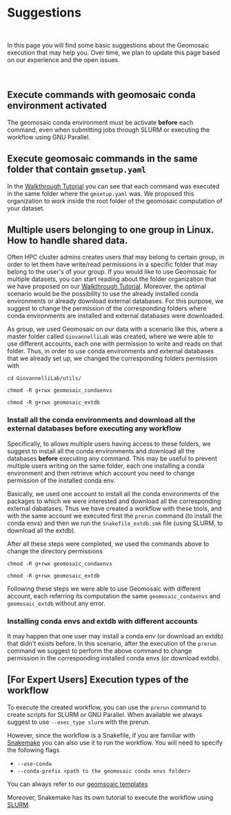 # Suggestions

<br>

In this page you will find some basic suggestions about the Geomosaic execution that may help you. Over time, we plan to update this page based on our experience and the open issues.

<br>


## Execute commands with geomosaic conda environment activated
The geomosaic conda environment must be activate __before__ each command, even when submitting jobs through SLURM or executing the workflow using GNU Parallel. 

## Execute geomosaic commands in the same folder that contain `gmsetup.yaml`
In the [Walkthrough Tutorial](../walkthrough/tutorial.md#geomosaic-preparation-for-different-datasets) you can see that each command was executed in the same folder where the `gmsetup.yaml` was. We proposed this organization to work inside the root folder of the geomosaic computation of your dataset.

## Multiple users belonging to one group in Linux. How to handle shared data.
Often HPC cluster admins creates users that may belong to certain group, in order to let them have write/read permissions in a specific folder that may belong to the user's of your group.
If you would like to use Geomosaic for multiple datasets, you can start reading about the folder organization that we have proposed on our [Walkthrough Tutorial](../walkthrough/tutorial.md#geomosaic-preparation-for-different-datasets). Moreover, the optimal scenario would be the possibility to use the already installed conda environments or already download external databases. For this purpose, we suggest to change the permission of the corresponding folders where conda environments are installed and external databases were downloaded. 

As group, we used Geomosaic on our data with a scenario like this, where a master folder called `GiovannelliLab` was created, where we were able to use different accounts, each one with permission to write and reads on that folder. Thus, in order to use conda environments and external databases that we already set up, we changed the corresponding folders permission with 

```
cd GiovannelliLab/utils/

chmod -R g+rwx geomosaic_condaenvs

chmod -R g+rwx geomosaic_extdb

```

### Install all the conda environments and download all the external databases before executing any workflow
Specifically, to allows multiple users having access to these folders, we suggest to install all the conda environments and download all the databases __before__ executing any command. This may be useful to prevent multiple users writing on the same folder, each one installing a conda environment and then retrieve which account you need to change permission of the installed conda env.

Basically, we used one account to install all the conda environments of the packages to which we were interested and download all the corresponding external dabatases. Thus we have created a workflow with these tools, and with the same account we executed first the `prerun` command (to install the conda envs) and then we run the `Snakefile_extdb.smk` file (using SLURM, to download all the extdb).

After all these steps were completed, we used the commands above to change the directory permissions

```
chmod -R g+rwx geomosaic_condaenvs

chmod -R g+rwx geomosaic_extdb
```

Following these steps we were able to use Geomosaic with different account, each referring its computation the same `geomosaic_condaenvs` and `geomosaic_extdb` without any error.

### Installing conda envs and extdb with different accounts
It may happen that one user may install a conda env (or download an extdb) that didn't exists before. In this scenario, after the execution of the `prerun` command we suggest to perform the above command to change permission in the corresponding installed conda envs (or download extdb).


## __[For Expert Users]__ Execution types of the workflow
To execute the created workflow, you can use the `prerun` command to create scripts for SLURM or GNU Parallel. When available we always suggest to use `--exec_type slurm` with the prerun. 

However, since the workflow is a Snakefile, if you are familiar with [Snakemake](https://snakemake.github.io) you can also use it to run the workflow. You will need to specify the following flags

- `--use-conda`
- `--conda-prefix <path to the geomosaic conda envs folder>` 

You can always refer to our [geomsoaic templates](https://github.com/giovannellilab/Geomosaic/blob/master/src/geomosaic/_slurm_templates.py)

Moreover, Snakemake has its own tutorial to execute the workflow using [SLURM](https://snakemake.readthedocs.io/en/stable/executing/cli.html#profiles).

